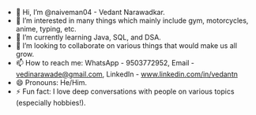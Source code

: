 - 👋 Hi, I’m @naiveman04 - Vedant Narawadkar.
- 👀 I’m interested in many things which mainly include gym, motorcycles, anime, typing, etc.
- 🌱 I’m currently learning Java, SQL, and DSA.
- 💞️ I’m looking to collaborate on various things that would make us all grow.
- 📫 How to reach me: WhatsApp - 9503772952, Email - vedinarawade@gmail.com, LinkedIn - www.linkedin.com/in/vedantn
- 😄 Pronouns: He/Him.
- ⚡ Fun fact: I love deep conversations with people on various topics (especially hobbies!).
